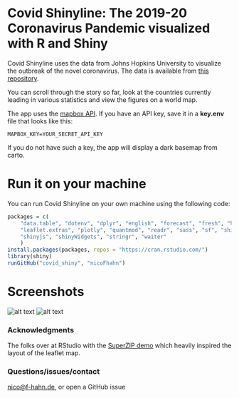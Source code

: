 # Covid Shinyline: The 2019-20 Coronavirus Pandemic visualized  with R and Shiny
Covid Shinyline uses the data from Johns Hopkins University to visualize the outbreak of the novel coronavirus. The data is available from [this repository](https://github.com/CSSEGISandData/COVID-19/tree/master/csse_covid_19_data).

You can scroll through the story so far, look at the countries currently leading in various statistics and view the figures on a world map.

The app uses the [mapbox API](https://docs.mapbox.com/api/). If you have an API key, save it in a **key.env** file that looks like this:
```{bash}
MAPBOX_KEY=YOUR_SECRET_API_KEY
```
If you do not have such a key, the app will display a dark basemap from carto.
# Run it on your machine
You can run Covid Shinyline on your own machine using the following code:
```R
packages = c(
	"data.table", "dotenv", "dplyr", "english", "forecast", "fresh", "highcharter", "htmltools", "leaflet",
	"leaflet.extras", "plotly", "quantmod", "readr", "sass", "sf", "shiny", "shinyanimate", "shinybusy",
	"shinyjs", "shinyWidgets", "stringr", "waiter"
	)
install.packages(packages, repos = "https://cran.rstudio.com/")
library(shiny)
runGitHub("covid_shiny", "nicoFhahn")
```
# Screenshots
![alt text](https://i.imgur.com/yP3b7eA.png "Logo Title Text 1")
![alt text](https://i.imgur.com/BLrMttV.png "Logo Title Text 1")

### Acknowledgments
The folks over at RStudio with the [SuperZIP demo](https://github.com/rstudio/shiny-examples/tree/master/063-superzip-example) which heavily inspired the layout of the leaflet map.

### Questions/issues/contact
nico@f-hahn.de, or open a GitHub issue
